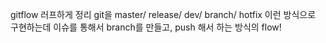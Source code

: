 gitflow 러프하게 정리
git을 master/ release/ dev/ branch/ hotfix 이런 방식으로 구현하는데
이슈를 통해서 branch를 만들고, push 해서 하는 방식의 flow!
